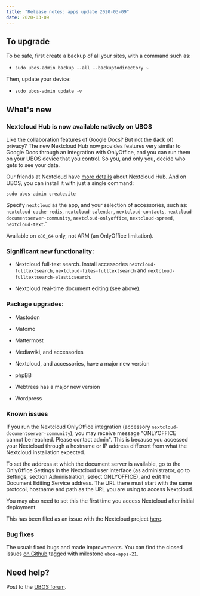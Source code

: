 ```yaml
---
title: "Release notes: apps update 2020-03-09"
date: 2020-03-09
---
```


## To upgrade

To be safe, first create a backup of all your sites, with a command such as:

* ``sudo ubos-admin backup --all --backuptodirectory ~``

Then, update your device:

* ``sudo ubos-admin update -v``

## What's new

### Nextcloud Hub is now available natively on UBOS

Like the collaboration features of Google Docs? But not the (lack of) privacy? The new
Nextcloud Hub now provides features very similar to Google Docs through an integration with
OnlyOffice, and you can run them on your UBOS device that you control. So you, and only
you, decide who gets to see your data.

Our friends at Nextcloud have [more details](https://nextcloud.com/hub/) about
Nextcloud Hub. And on UBOS, you can install it with just a single command:

```
sudo ubos-admin createsite
```

Specify ``nextcloud`` as the app, and your selection of accessories, such as:
``nextcloud-cache-redis``, ``nextcloud-calendar``, ``nextcloud-contacts``,
``nextcloud-documentserver-community``, ``nextcloud-onlyoffice``, ``nextcloud-spreed``,
``nextcloud-text``.`

Available on ``x86_64`` only, not ARM (an OnlyOffice limitation).

### Significant new functionality:

* Nextcloud full-text search. Install accessories ``nextcloud-fulltextsearch``,
  ``nextcloud-files-fulltextsearch`` and ``nextcloud-fulltextsearch-elasticsearch``.

* Nextcloud real-time document editing (see above).

### Package upgrades:

* Mastodon

* Matomo

* Mattermost

* Mediawiki, and accessories

* Nextcloud, and accessories, have a major new version

* phpBB

* Webtrees has a major new version

* Wordpress

### Known issues

If you run the Nextcloud OnlyOffice integration (accessory ``nextcloud-documentserver-community``),
you may receive message "ONLYOFFICE cannot be reached. Please contact admin". This is
because you accessed your Nextcloud through a hostname or IP address different from what
the Nextcloud installation expected.

To set the address at which the document server is available, go to the OnlyOffice
Settings in the Nextcloud user interface (as administrator, go to Settings, section Administration,
select ONLYOFFICE), and edit the Document Editing Service address. The URL there must start
with the same protocol, hostname and path as the URL you are using to access Nextcloud.

You may also need to set this the first time you access Nextcloud after initial deployment.

This has been filed as an issue with the Nextcloud project
[here](https://github.com/nextcloud/documentserver_community/issues/81).

### Bug fixes

The usual: fixed bugs and made improvements. You can find the closed issues
[on Github](https://github.com/uboslinux/) tagged with milestone ``ubos-apps-21``.

## Need help?

Post to the [UBOS forum](https://forum.ubos.net/).
